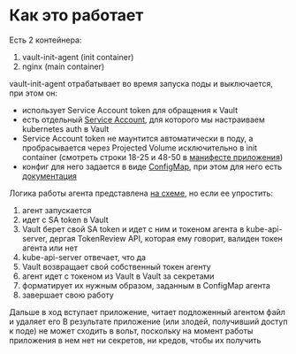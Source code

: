 # Как это работает

Есть 2 контейнера:
1. vault-init-agent (init container)
2. nginx (main container)

vault-init-agent отрабатывает во время запуска поды и выключается, при этом он:
* использует Service Account token для обращения к Vault
* есть отдельный [Service Account](02-sa.yaml), для которого мы настраиваем kubernetes auth в Vault
* Service Account token не маунтится автоматически в поду, а пробрасывается через Projected Volume исключительно в init container (смотреть строки 18-25 и 48-50 в [манифесте приложения](03-app.yaml))
* конфиг для него задается в виде [ConfigMap](01-cm.yaml), при этом для него есть [документация](https://developer.hashicorp.com/vault/docs/agent-and-proxy/agent#configuration-file-options)

Логика работы агента представлена [на схеме](https://developer.hashicorp.com/vault/tutorials/kubernetes-introduction/agent-kubernetes#challenge), но если ее упростить:
1. агент запускается
2. идет с SA token в Vault
3. Vault берет свой SA token и идет с ним и токеном агента в kube-api-server, дергая TokenReview API, которая ему говорит, валиден токен агента или нет
4. kube-api-server отвечает, что да
5. Vault возвращает свой собственный токен агенту
6. агент идет с токеном из Vault в Vault за секретами
7. форматирует их нужным образом, заданным в ConfigMap агента
8. завершает свою работу

Дальше в ход вступает приложение, читает подложенный агентом файл и удаляет его
В результате приложение (или злодей, получивший доступ к поде) не может сходить в вольт, поскольку на момент работы приложения в нем нет ни секретов, ни кредов, чтобы их получить
